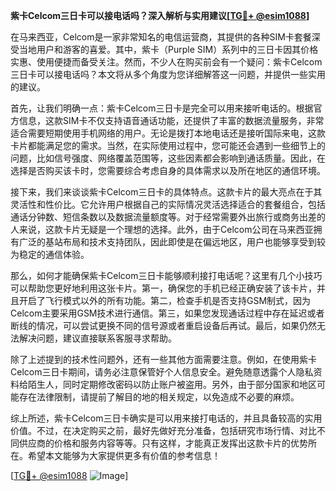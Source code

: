 **紫卡Celcom三日卡可以接电话吗？深入解析与实用建议[[TG💪+ @esim1088](https://t.me/s/esim1088)]**

在马来西亚，Celcom是一家非常知名的电信运营商，其提供的各种SIM卡套餐深受当地用户和游客的喜爱。其中，紫卡（Purple SIM）系列中的三日卡因其价格实惠、使用便捷而备受关注。然而，不少人在购买前会有一个疑问：紫卡Celcom三日卡可以接电话吗？本文将从多个角度为您详细解答这一问题，并提供一些实用的建议。

首先，让我们明确一点：紫卡Celcom三日卡是完全可以用来接听电话的。根据官方信息，这款SIM卡不仅支持语音通话功能，还提供了丰富的数据流量服务，非常适合需要短期使用手机网络的用户。无论是拨打本地电话还是接听国际来电，这款卡片都能满足您的需求。当然，在实际使用过程中，您可能还会遇到一些细节上的问题，比如信号强度、网络覆盖范围等，这些因素都会影响到通话质量。因此，在选择是否购买该卡时，您需要综合考虑自身的具体需求以及所在地区的通信环境。

接下来，我们来谈谈紫卡Celcom三日卡的具体特点。这款卡片的最大亮点在于其灵活性和性价比。它允许用户根据自己的实际情况灵活选择适合的套餐组合，包括通话分钟数、短信条数以及数据流量额度等。对于经常需要外出旅行或商务出差的人来说，这款卡片无疑是一个理想的选择。此外，由于Celcom公司在马来西亚拥有广泛的基站布局和技术支持团队，因此即使是在偏远地区，用户也能够享受到较为稳定的通信体验。

那么，如何才能确保紫卡Celcom三日卡能够顺利接打电话呢？这里有几个小技巧可以帮助您更好地利用这张卡片。第一，确保您的手机已经正确安装了该卡片，并且开启了飞行模式以外的所有功能。第二，检查手机是否支持GSM制式，因为Celcom主要采用GSM技术进行通信。第三，如果您发现通话过程中存在延迟或者断线的情况，可以尝试更换不同的信号源或者重启设备后再试。最后，如果仍然无法解决问题，建议直接联系客服寻求帮助。

除了上述提到的技术性问题外，还有一些其他方面需要注意。例如，在使用紫卡Celcom三日卡期间，请务必注意保管好个人信息安全。避免随意透露个人隐私资料给陌生人，同时定期修改密码以防止账户被盗用。另外，由于部分国家和地区可能存在法律限制，请提前了解目的地的相关规定，以免造成不必要的麻烦。

综上所述，紫卡Celcom三日卡确实是可以用来接打电话的，并且具备较高的实用价值。不过，在决定购买之前，最好先做好充分准备，包括研究市场行情、对比不同供应商的价格和服务内容等等。只有这样，才能真正发挥出这款卡片的优势所在。希望本文能够为大家提供更多有价值的参考信息！

[[TG💪+ @esim1088](https://t.me/s/esim1088) ![Image](https://i.postimg.cc/4NQfJmqS/Snipaste-2025-05-13-00-14-12.png)]